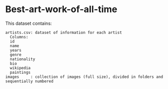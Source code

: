 # Best-art-work-of-all-time
This dataset contains:

    artists.csv: dataset of information for each artist
      Columns:
      id
      name
      years
      genre
      nationality
      bio
      wikipedia
      paintings
    images     : collection of images (full size), divided in folders and sequentially numbered
